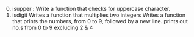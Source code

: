 0. isupper : Write a function that checks for uppercase character.
1. isdigit
Writes a function that multiplies two integers
Writes a function that prints the numbers, from 0 to 9, followed by a new line.
prints out no.s from 0 to 9 excluding 2 & 4
